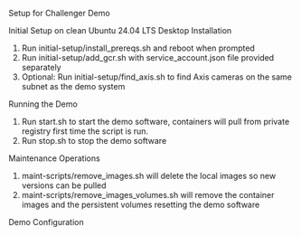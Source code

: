 Setup for Challenger Demo

Initial Setup on clean Ubuntu 24.04 LTS Desktop Installation

1) Run initial-setup/install_prereqs.sh and reboot when  prompted
2) Run initial-setup/add_gcr.sh with service_account.json file provided separately
3) Optional: Run initial-setup/find_axis.sh to find Axis cameras on the same subnet as the demo system

Running the Demo

1) Run start.sh to start the demo software, containers will pull from private registry first time the script is run.
2) Run stop.sh to stop the demo software

Maintenance Operations

1) maint-scripts/remove_images.sh will delete the local images so new versions can be pulled
2) maint-scripts/remove_images_volumes.sh will remove the container images and the persistent volumes resetting the demo software

Demo Configuration

<Coming Soon>
